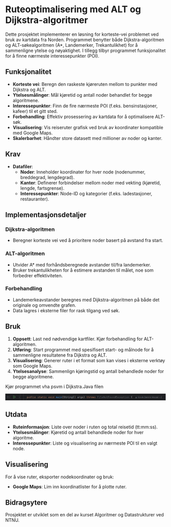 # Ruteoptimalisering med ALT og Dijkstra-algoritmer

Dette prosjektet implementerer en løsning for korteste-vei problemet ved bruk av kartdata fra Norden. Programmet benytter både Dijkstra-algoritmen og ALT-søkealgoritmen (A*, Landemerker, Trekantulikhet) for å sammenligne ytelse og nøyaktighet. I tillegg tilbyr programmet funksjonalitet for å finne nærmeste interessepunkter (POI).

## Funksjonalitet

- **Korteste vei**: Beregn den raskeste kjøreruten mellom to punkter med Dijkstra og ALT.
- **Ytelsesmålinger**: Mål kjøretid og antall noder behandlet for begge algoritmene.
- **Interessepunkter**: Finn de fire nærmeste POI (f.eks. bensinstasjoner, kafeer) til et gitt sted.
- **Forbehandling**: Effektiv prosessering av kartdata for å optimalisere ALT-søk.
- **Visualisering**: Vis reiseruter grafisk ved bruk av koordinater kompatible med Google Maps.
- **Skalerbarhet**: Håndter store datasett med millioner av noder og kanter.

## Krav

- **Datafiler**:
  - **Noder**: Inneholder koordinater for hver node (nodenummer, breddegrad, lengdegrad).
  - **Kanter**: Definerer forbindelser mellom noder med vekting (kjøretid, lengde, fartsgrense).
  - **Interessepunkter**: Node-ID og kategorier (f.eks. ladestasjoner, restauranter).

## Implementasjonsdetaljer

### Dijkstra-algoritmen
- Beregner korteste vei ved å prioritere noder basert på avstand fra start.

### ALT-algoritmen
- Utvider A* med forhåndsberegnede avstander til/fra landemerker.
- Bruker trekantulikheten for å estimere avstanden til målet, noe som forbedrer effektiviteten.

### Forbehandling
- Landemerkeavstander beregnes med Dijkstra-algoritmen på både det originale og omvendte grafen.
- Data lagres i eksterne filer for rask tilgang ved søk.

## Bruk

1. **Oppsett**: Last ned nødvendige kartfiler. Kjør forbehandling for ALT-algoritmen.
2. **Utføring**: Start programmet med spesifisert start- og målnode for å sammenligne resultatene fra Dijkstra og ALT.
3. **Visualisering**: Generer ruter i et format som kan vises i eksterne verktøy som Google Maps.
4. **Ytelsesanalyse**: Sammenlign kjøringstid og antall behandlede noder for begge algoritmene.

Kjør programmet vha psvm i Dijkstra.Java filen

![alt text](image.png)

## Utdata

- **Ruteinformasjon**: Liste over noder i ruten og total reisetid (tt:mm:ss).
- **Ytelsesmålinger**: Kjøretid og antall behandlede noder for hver algoritme.
- **Interessepunkter**: Liste og visualisering av nærmeste POI til en valgt node.

## Visualisering

For å vise ruter, eksporter nodekoordinater og bruk:
- **Google Maps**: Lim inn koordinatlister for å plotte ruter.

## Bidragsytere

Prosjektet er utviklet som en del av kurset Algoritmer og Datastrukturer ved NTNU.

